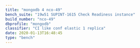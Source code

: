 ```yaml
---
title: "mongodb 4 nco-49"
bench_suite: "19w51 SUPINT-1615 Check Readiness instance"
build_number: "nco-49"
dbprofile: "mongodb"
classifier: "CI like conf elastic 1 replica"
date: 2020-01-13T16:48:45
type: "bench"
---
```

